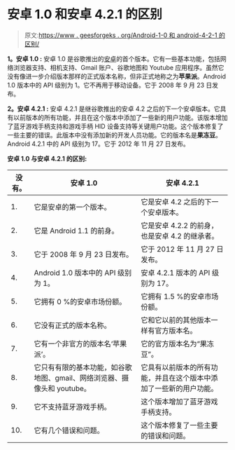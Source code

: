 # 安卓 1.0 和安卓 4.2.1 的区别

> 原文:[https://www . geesforgeks . org/Android-1-0 和 android-4-2-1 的区别/](https://www.geeksforgeeks.org/difference-between-android-1-0-and-android-4-2-1/)

**1。安卓 1.0 :**
安卓 1.0 是谷歌推出的[安卓](https://www.geeksforgeeks.org/introduction-to-android-development/)的首个版本。它有一些基本功能，包括网络浏览器支持、相机支持、Gmail 账户、谷歌地图和 Youtube 应用程序。虽然它没有像进一步介绍版本那样的正式版本名称，但非正式地称之为**苹果派**。Android 1.0 版本中的 API 级别为 1。它不再用于移动设备。它于 2008 年 9 月 23 日发布。

**2。安卓 4.2.1 :**
安卓 4.2.1 是继谷歌推出的安卓 4.2 之后的下一个安卓版本。它具有以前版本的所有功能，并且在这个版本中添加了一些新的用户功能。该版本增加了蓝牙游戏手柄支持和游戏手柄 HID 设备支持等关键用户功能。这个版本修复了一些主要的错误。此版本中没有添加新的开发人员功能。它的版本名是**果冻豆**。Android 4.2.1 中的 API 级别为 17。它于 2012 年 11 月 27 日发布。

**安卓 1.0 与安卓 4.2.1 的区别:**

<center>

| 没有。 | 安卓 1.0 | 安卓 4.2.1 |
| --- | --- | --- |
| 1. | 它是安卓的第一个版本。 | 它是安卓 4.2 之后的下一个安卓版本。 |
| 2. | 它是 Android 1.1 的前身。 | 它是安卓 4.2.2 的前身，也是安卓 4.2 的继承者。 |
| 3. | 它于 2008 年 9 月 23 日发布。 | 它于 2012 年 11 月 27 日发布。 |
| 4. | Android 1.0 版本中的 API 级别为 1。 | 安卓 4.2.1 版本的 API 级别为 17。 |
| 5. | 它拥有 0 %的安卓市场份额。 | 它拥有 1.5 %的安卓市场份额。 |
| 6. | 它没有正式的版本名称。 | 它和它以前的其他版本一样有官方版本名。 |
| 7. | 它有一个非官方的版本名‘苹果派’。 | 它的官方版本名为“果冻豆”。 |
| 8. | 它只有有限的基本功能，如谷歌地图、gmail、网络浏览器、摄像头和 youtube。 | 它具有以前版本的所有功能，并且在这个版本中添加了一些新的用户功能。 |
| 9. | 它不支持蓝牙游戏手柄。 | 这个版本增加了蓝牙游戏手柄支持。 |
| 10. | 它有几个错误和问题。 | 这个版本修复了一些主要的错误和问题。 |

</center>